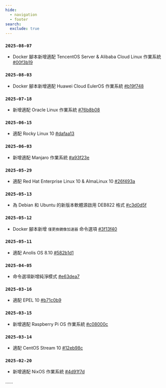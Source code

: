 ```yaml
---
hide:
  - navigation
  - footer
search:
  exclude: true
---
```


### `2025-08-07`

  * Docker 腳本新增適配 TencentOS Server & Alibaba Cloud Linux 作業系統 [#00f3b19](https://github.com/SuperManito/LinuxMirrors/commit/00f3b19edfcb152f22337306e7fc25e135e75c14)

### `2025-08-03`

  * Docker 腳本新增適配 Huawei Cloud EulerOS 作業系統 [#b19f748](https://github.com/SuperManito/LinuxMirrors/commit/b19f748154d66fa6a385726ae899db5740499a7e)

### `2025-07-18`

  * 新增適配 Oracle Linux 作業系統 [#76b8b08](https://github.com/SuperManito/LinuxMirrors/commit/76b8b0834ae493ed8731c83440c4a8f4dcad17dc)

### `2025-06-15`

  * 適配 Rocky Linux 10 [#dafaa13](https://github.com/SuperManito/LinuxMirrors/commit/dafaa13e44209d719b5b6f06f4cc3c4f2ef24d3b)

### `2025-06-03`

  * 新增適配 Manjaro 作業系統 [#a93f23e](https://github.com/SuperManito/LinuxMirrors/commit/a93f23e48d4ffbffb0e04efcf33138fc7218b560)

### `2025-05-29`

  * 適配 Red Hat Enterprise Linux 10 & AlmaLinux 10 [#26f493a](https://github.com/SuperManito/LinuxMirrors/commit/26f493a762221569404d45a6556afd7945ac75f8)

### `2025-05-13`

  * 為 Debian 和 Ubuntu 的新版本軟體源啟用 DEB822 格式 [#c3d0d5f](https://github.com/SuperManito/LinuxMirrors/commit/c3d0d5fa2c0993e104711f55e37fa8ada1031b5e)

### `2025-05-12`

  * Docker 腳本新增 `僅更換鏡像加速器` 命令選項 [#3f13f40](https://github.com/SuperManito/LinuxMirrors/commit/3f13f40111fa3631555ca7104cea21b4bb5adefa)

### `2025-05-11`

  * 適配 Anolis OS 8.10 [#582b1d1](https://github.com/SuperManito/LinuxMirrors/commit/582b1d1fbcc3cab4899d4d400cf9a51023773aad)

### `2025-04-05`

  * 命令選項新增純淨模式 [#e63dea7](https://github.com/SuperManito/LinuxMirrors/commit/e63dea7e64fa6c31ecee3c02b143924ab12917b4)

### `2025-03-16`

  * 適配 EPEL 10 [#b71c0b9](https://github.com/SuperManito/LinuxMirrors/commit/b71c0b9790cc1dfb431729b817e726d6dd19a555)

### `2025-03-15`

  * 新增適配 Raspberry Pi OS 作業系統 [#c08000c](https://github.com/SuperManito/LinuxMirrors/commit/c08000cb645994d669e5ca2678d429a9d9eb3c90)

### `2025-03-14`

  * 適配 CentOS Stream 10 [#12eb98c](https://github.com/SuperManito/LinuxMirrors/commit/12eb98ce2945294873bfaa7b422fda175d9f8c10)

### `2025-02-20`

  * 新增適配 NixOS 作業系統 [#4d91f7d](https://github.com/SuperManito/LinuxMirrors/commit/4d91f7d1b2ddd58f7794cc7620d0ea7e4f9af02b)

......
